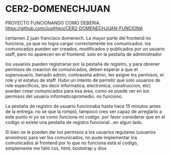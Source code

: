 # CER2-DOMENECHJUAN

PROYECTO FUNCIONANDO COMO DEBERIA: https://github.com/JustHipo/CER2-DOMENECHJUAN-FUNCIONA

certamen 2 juan francisco domenech. 
La mayor parte del frontend no funciona, ya que no logra cargar correctamente los comunicados. 
los comunicados pueden ser creados, modificados y publicados por un usuario staff, pero no aparecen en el frontend. solo en la pestaña de administrador

los usuarios pueden registrarse por la pestaña de registro, y para obrener permisos de creacion de comunicados, deben esperar a que el superusuario, llamado admin, contraseña admin, les asigne los permisos, el role y el estatus de staff. 
Hubo un intento de permitir que solo usuarios de role especificos, (es decir informatica, electronica, construccion, etc) puedan crear comunicados para esa area, como se puede ver en los permisos del usuario informaticopromedio. 
no funciono.

La pestaña de registro de usuario funcionaba hasta hace 15 minutos antes de la entrega. no se que la rompió, tampoco creo ser capaz de arreglarlo a este punto ni yo se como funciona mi codigo. por favor considerar que en el codigo si existe una pestaña de registro funcional...en algun lado.

Si bien se le pueden dar los permisos a los usuarios regulares (usuarios anonimos) para ver los comunicados, no pude implementar los comunicados al frontend por lo que no funciona
está el codigo, simplemente me falló css, html, bootstrap y dios

